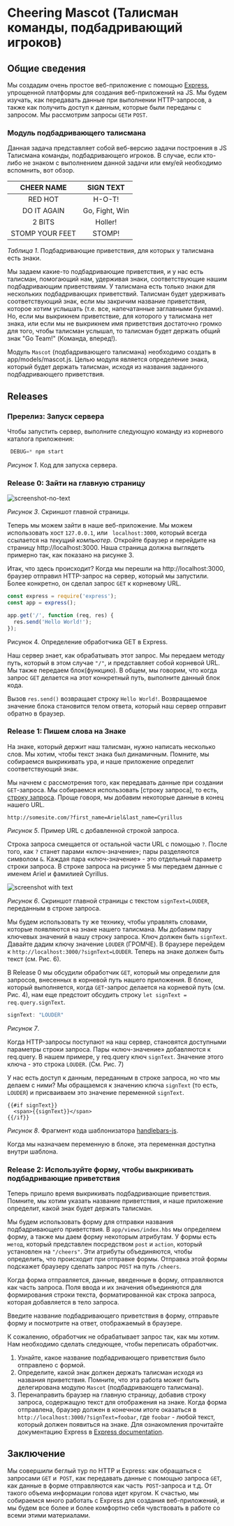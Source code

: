 # Cheering Mascot (Талисман команды, подбадривающий игроков) 

## Общие сведения

Мы создадим очень простое веб-приложение с помощью [Express](https://expressjs.com), упрощенной платформы для создания веб-приложений на JS. Мы будем изучать, как передавать данные при выполнении HTTP-запросов, а также как получить доступ к данным, которые были переданы с запросом. Мы рассмотрим запросы `GET`и `POST`.

### Модуль подбадривающего талисмана
Данная задача представляет собой веб-версию задачи построения в JS Талисмана команды, подбадривающего игроков. В случае, если кто-либо не знаком с выполнением данной задачи или ему/ей необходимо вспомнить, вот обзор.

| CHEER NAME      | SIGN TEXT      |
| :-------------: | :------------: |
| RED HOT         | H-O-T!         |
| DO IT AGAIN     | Go, Fight, Win |
| 2 BITS          | Holler!        |
| STOMP YOUR FEET | STOMP!         |


  *Таблица 1*.  Подбадривающие приветствия, для которых у талисмана есть знаки.

Мы задаем какие-то подбадривающие приветствия, и у нас есть талисман, помогающий нам, удерживая знаки, соответствующие нашим подбадривающим приветствиям. У талисмана есть только знаки для нескольких подбадривающих приветствий. Талисман будет удерживать соответствующий знак, если мы закричим название приветствия, которое хотим услышать (т.е. все, напечатанные заглавными буквами). Но, если мы выкрикнем приветствие, для которого у талисмана нет знака, или если мы не выкрикнем имя приветствия достаточно громко для того, чтобы талисман услышал, то талисман будет держать общий знак "Go Team!" (Команда, вперед!).

Модуль `Mascot` (подбадривающего талисмана) необходимо создать в app/models/mascot.js. Целью модуля является определение знака, который будет держать талисман, исходя из названия заданного подбадривающего приветствия. 


## Releases
### Пререлиз: Запуск сервера
Чтобы запустить сервер, выполните следующую команду из корневого каталога приложения:
```js
 DEBUG=* npm start
```
*Рисунок 1*.  Код для запуска сервера.


### Release 0: Зайти на главную страницу

![screenshot-no-text](screenshot-no-text.png)

*Рисунок 3*.  Скриншот главной страницы.

Теперь мы можем зайти в наше веб-приложение. Мы можем использовать хост `127.0.0.1`, или ` localhost:3000`, который всегда ссылается на *текущий компьютер*. Откройте браузер и перейдите на страницу http://localhost:3000. Наша страница должна выглядеть примерно так, как показано на рисунке 3.

Итак, что здесь происходит? Когда мы перешли на http://localhost:3000, браузер отправил HTTP-запрос на сервер, который мы запустили. Более конкретно, он сделал запрос `GET` к корневому URL.

```js
const express = require('express');
const app = express();

app.get('/', function (req, res) {
  res.send('Hello World!');
});
```
Рисунок 4.  Определение обработчика GET в Express.

Наш сервер знает, как обрабатывать этот запрос. Мы передаем методу путь, который в этом случае `"/"`, и представляет собой корневой URL. Мы также передаем блок(функцию). В общем, мы говорим, что когда запрос `GET` делается на этот конкретный путь, выполните данный блок кода. 

Вызов `res.send()` возвращает строку `Hello World!`. Возвращаемое значение блока становится телом ответа, который наш сервер отправит обратно в браузер.


### Release 1: Пишем слова на Знаке

На знаке, который держит наш талисман, нужно написать несколько слов. Мы хотим, чтобы текст знака был динамичным. Помните, мы собираемся выкрикивать ура, и наше приложение определит соответствующий знак.

Мы начнем с рассмотрения того, как передавать данные при создании `GET`-запроса. Мы собираемся использовать [строку запроса], то есть, [строку запроса](http://en.wikipedia.org/wiki/Query_string). Проще говоря, мы добавим некоторые данные в конец нашего URL.

```text
http://somesite.com/?first_name=Ariel&last_name=Cyrillus
```
*Рисунок 5*. Пример URL с добавленной строкой запроса.

Строка запроса смещается от остальной части URL с помощью `?`. После того, как `?` станет парами «ключ-значение»; пары разделяются символом `&`. Каждая пара «ключ-значение» - это отдельный параметр строки запроса. В строке запроса на рисунке 5 мы передаем данные с именем Ariel и фамилией Cyrillus.

![screenshot with text](screenshot-with-text.png)

*Рисунок 6*. Скриншот главной страницы с текстом `signText=LOUDER`, переданным в строке запроса.

Мы будем использовать ту же технику, чтобы управлять словами, которые появляются на знаке нашего талисмана. Мы добавим пару ключевых значений в нашу строку запроса. Ключ должен быть `signText`. Давайте дадим ключу значение `LOUDER` (ГРОМЧЕ). В браузере перейдем к `http://localhost:3000/?signText=LOUDER`. Теперь на знаке должен быть текст (см. Рис. 6).


В Release 0 мы обсудили обработчик `GET`, который мы определили для запросов, внесенных в корневой путь нашего приложения. В блоке, который выполняется, когда `GET`-запрос делается на корневой путь (см. Рис. 4), нам еще предстоит обсудить строку `let signText = req.query.signText`.

```js
signText: "LOUDER"
```

*Рисунок 7*.

Когда HTTP-запросы поступают на наш сервер, становятся доступными параметры строки запроса. Пары «ключ-значение» добавляются к req.query. В нашем примере, у req.query ключ `signText`. Значение этого ключа - это строка `LOUDER`. (См. Рис. 7) 

У нас есть доступ к данным, переданным в строке запроса, но что мы делаем с ними? Мы обращаемся к значению ключа `signText` (то есть, `LOUDER`) и присваиваем это значение переменной  `signText`.

```text
{{#if signText}}
  <span>{{signText}}</span>
{{/if}}
```
*Рисунок 8*. Фрагмент кода шаблонизатора [handlebars-js](http://handlebarsjs.com/).

Когда мы назначаем переменную в блоке, эта переменная доступна внутри шаблона.


### Release 2:  Используйте форму, чтобы выкрикивать подбадривающие приветствия

Теперь пришло время выкрикивать подбадривающие приветствия. Помните, мы хотим указать название приветствия, и наше приложение определит, какой знак будет держать талисман. 

Мы будем использовать форму для отправки названия подбадривающего приветствия. В `app/views/index.hbs` мы определяем форму, а также мы даем форму некоторым атрибутам. У формы есть `метод`, который представлен посредством `post` и `action`, который установлен на `"/cheers"`. Эти атрибуты объединяются, чтобы определить, что происходит при отправке формы. Отправка этой формы подскажет браузеру сделать запрос `POST` на путь `/cheers`.

Когда форма отправляется, данные, введенные в форму, отправляются как часть запроса. Поля ввода и их значения объединяются для формирования строки текста, форматированной как строка запроса, которая добавляется в тело запроса.

Введите название подбадривающего приветствия в форму, отправьте форму и посмотрите на ответ, отображаемый в браузере.

К сожалению, обработчик не обрабатывает запрос так, как мы хотим. Нам необходимо сделать следующее, чтобы переписать обработчик. 

1. Узнайте, какое название подбадривающего приветствия было отправлено с формой.
2. Определите, какой знак должен держать талисман исходя из названия приветствия. Помните, что эта работа может быть делегирована модулю `Mascot` (подбадривающего талисмана).
3. Перенаправить браузер на главную страницу, добавив строку запроса, содержащую текст для отображения на знаке. Когда форма отправлена, браузер должен в конечном итоге оказаться в `http://localhost:3000/?signText=foobar`, где `foobar` - любой текст, который должен появиться на знаке. Для ознакомления прочитайте документацию Express в [Express documentation][].


## Заключение
Мы совершили беглый тур по HTTP и Express: как обращаться с запросами `GET` и` POST`, как передавать данные с помощью запроса `GET`, как данные в форме отправляются как часть` POST`-запроса и т.д. От такого объема информации голова идет кругом. К счастью, мы собираемся много работать с Express для создания веб-приложений, и мы будем все более и более комфортно себя чувствовать в работе со всеми этими материалами.

[Express documentation]: http://expressjs.com
